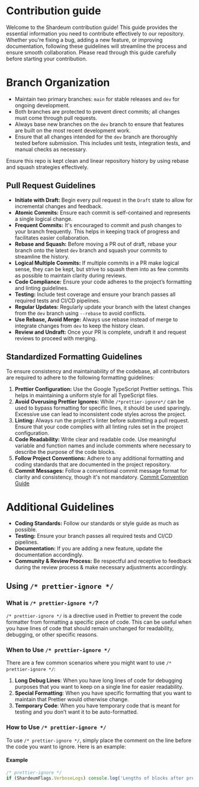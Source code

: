 # Contribution guide

Welcome to the Shardeum contribution guide! This guide provides the essential information you need to contribute effectively to our repository. Whether you're fixing a bug, adding a new feature, or improving documentation, following these guidelines will streamline the process and ensure smooth collaboration. Please read through this guide carefully before starting your contribution.

# Branch Organization



- Maintain two primary branches: `main` for stable releases and `dev` for ongoing development.
- Both branches are protected to prevent direct commits; all changes must come through pull requests.
- Always base new branches on the `dev` branch to ensure that features are built on the most recent development work.
- Ensure that all changes intended for the `dev` branch are thoroughly tested before submission. This includes unit tests, integration tests, and manual checks as necessary.

Ensure this repo is kept clean and linear repository history by using rebase and squash strategies effectively.






## Pull Request Guidelines

- **Initiate with Draft:** Begin every pull request in the `Draft` state to allow for incremental changes and feedback.
- **Atomic Commits:** Ensure each commit is self-contained and represents a single logical change.
- **Frequent Commits:** It's encouraged to commit and push changes to your branch frequently. This helps in keeping track of progress and facilitates easier collaboration.
- **Rebase and Squash:** Before moving a PR out of draft, rebase your branch onto the latest `dev` branch and squash your commits to streamline the history.
- **Logical Multiple Commits:** If multiple commits in a PR make logical sense, they can be kept, but strive to squash them into as few commits as possible to maintain clarity during reviews.
- **Code Compliance:** Ensure your code adheres to the project’s formatting and linting guidelines.
- **Testing:** Include test coverage and ensure your branch passes all required tests and CI/CD pipelines.
- **Regular Updates:** Regularly update your branch with the latest changes from the `dev` branch using `--rebase` to avoid conflicts.
- **Use Rebase, Avoid Merge:** Always use rebase instead of merge to integrate changes from `dev` to keep the history clean.
- **Review and Undraft:** Once your PR is complete, undraft it and request reviews to proceed with merging.

## Standardized Formatting Guidelines

To ensure consistency and maintainability of the codebase, all contributors are required to adhere to the following formatting guidelines:

1. **Prettier Configuration:** Use the Google TypeScript Prettier settings. This helps in maintaining a uniform style for all TypeScript files.
2. **Avoid Overusing Prettier Ignores:** While `/*prettier-ignore*/` can be used to bypass formatting for specific lines, it should be used sparingly. Excessive use can lead to inconsistent code styles across the project.
3. **Linting:** Always run the project's linter before submitting a pull request. Ensure that your code complies with all linting rules set in the project configuration.
4. **Code Readability:** Write clear and readable code. Use meaningful variable and function names and include comments where necessary to describe the purpose of the code blocks.
5. **Follow Project Conventions:** Adhere to any additional formatting and coding standards that are documented in the project repository.
6. **Commit Messages:** Follow a conventional commit message format for clarity and consistency, though it's not mandatory. [Commit Convention Guide](https://www.conventionalcommits.org/en/v1.0.0/)


# Additional Guidelines
* **Coding Standards:** Follow our standards or style guide as much as possible.
* **Testing:** Ensure your branch passes all required tests and CI/CD pipelines.
* **Documentation:** If you are adding a new feature, update the documentation accordingly.
* **Community & Review Process:** Be respectful and receptive to feedback during the review process & make necessary adjustments accordingly.

## Using `/* prettier-ignore */`

### What is `/* prettier-ignore */`?

`/* prettier-ignore */` is a directive used in Prettier to prevent the code formatter from formatting a specific piece of code. This can be useful when you have lines of code that should remain unchanged for readability, debugging, or other specific reasons.

### When to Use `/* prettier-ignore */`

There are a few common scenarios where you might want to use `/* prettier-ignore */`:

1. **Long Debug Lines**: When you have long lines of code for debugging purposes that you want to keep on a single line for easier readability.
2. **Special Formatting**: When you have specific formatting that you want to maintain that Prettier would otherwise change.
3. **Temporary Code**: When you have temporary code that is meant for testing and you don’t want it to be auto-formatted.

### How to Use `/* prettier-ignore */`

To use `/* prettier-ignore */`, simply place the comment on the line before the code you want to ignore. Here is an example:

#### Example

```javascript
/* prettier-ignore */
if (ShardeumFlags.VerboseLogs) console.log('Lengths of blocks after pruning', Object.keys(blocksByHash).length, Object.keys(readableBlocks).length)
```

